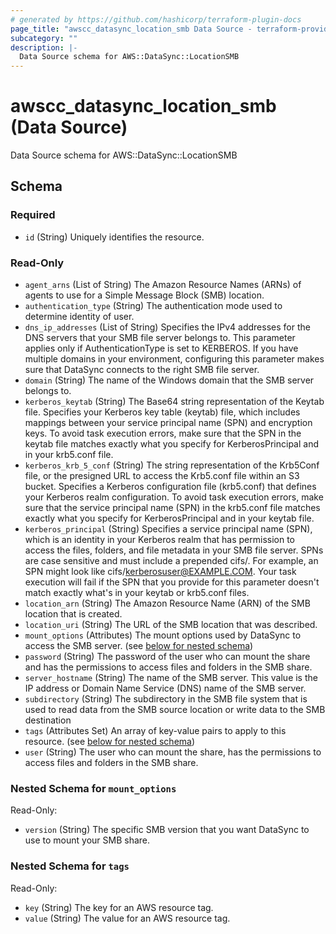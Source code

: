 ```yaml
---
# generated by https://github.com/hashicorp/terraform-plugin-docs
page_title: "awscc_datasync_location_smb Data Source - terraform-provider-awscc"
subcategory: ""
description: |-
  Data Source schema for AWS::DataSync::LocationSMB
---
```


# awscc_datasync_location_smb (Data Source)

Data Source schema for AWS::DataSync::LocationSMB



<!-- schema generated by tfplugindocs -->
## Schema

### Required

- `id` (String) Uniquely identifies the resource.

### Read-Only

- `agent_arns` (List of String) The Amazon Resource Names (ARNs) of agents to use for a Simple Message Block (SMB) location.
- `authentication_type` (String) The authentication mode used to determine identity of user.
- `dns_ip_addresses` (List of String) Specifies the IPv4 addresses for the DNS servers that your SMB file server belongs to. This parameter applies only if AuthenticationType is set to KERBEROS. If you have multiple domains in your environment, configuring this parameter makes sure that DataSync connects to the right SMB file server.
- `domain` (String) The name of the Windows domain that the SMB server belongs to.
- `kerberos_keytab` (String) The Base64 string representation of the Keytab file. Specifies your Kerberos key table (keytab) file, which includes mappings between your service principal name (SPN) and encryption keys. To avoid task execution errors, make sure that the SPN in the keytab file matches exactly what you specify for KerberosPrincipal and in your krb5.conf file.
- `kerberos_krb_5_conf` (String) The string representation of the Krb5Conf file, or the presigned URL to access the Krb5.conf file within an S3 bucket. Specifies a Kerberos configuration file (krb5.conf) that defines your Kerberos realm configuration. To avoid task execution errors, make sure that the service principal name (SPN) in the krb5.conf file matches exactly what you specify for KerberosPrincipal and in your keytab file.
- `kerberos_principal` (String) Specifies a service principal name (SPN), which is an identity in your Kerberos realm that has permission to access the files, folders, and file metadata in your SMB file server. SPNs are case sensitive and must include a prepended cifs/. For example, an SPN might look like cifs/kerberosuser@EXAMPLE.COM. Your task execution will fail if the SPN that you provide for this parameter doesn't match exactly what's in your keytab or krb5.conf files.
- `location_arn` (String) The Amazon Resource Name (ARN) of the SMB location that is created.
- `location_uri` (String) The URL of the SMB location that was described.
- `mount_options` (Attributes) The mount options used by DataSync to access the SMB server. (see [below for nested schema](#nestedatt--mount_options))
- `password` (String) The password of the user who can mount the share and has the permissions to access files and folders in the SMB share.
- `server_hostname` (String) The name of the SMB server. This value is the IP address or Domain Name Service (DNS) name of the SMB server.
- `subdirectory` (String) The subdirectory in the SMB file system that is used to read data from the SMB source location or write data to the SMB destination
- `tags` (Attributes Set) An array of key-value pairs to apply to this resource. (see [below for nested schema](#nestedatt--tags))
- `user` (String) The user who can mount the share, has the permissions to access files and folders in the SMB share.

<a id="nestedatt--mount_options"></a>
### Nested Schema for `mount_options`

Read-Only:

- `version` (String) The specific SMB version that you want DataSync to use to mount your SMB share.


<a id="nestedatt--tags"></a>
### Nested Schema for `tags`

Read-Only:

- `key` (String) The key for an AWS resource tag.
- `value` (String) The value for an AWS resource tag.
